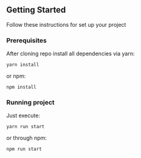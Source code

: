 ## Getting Started

Follow these instructions for set up your project

### Prerequisites

After cloning repo  install all dependencies via yarn:

```
yarn install

```
or npm:

```
npm install

```
### Running project

Just execute:

```
yarn run start

```
or through npm:

```
npm run start

```